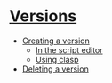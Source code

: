 # [Versions](https://developers.google.com/apps-script/guides/versions)

*   [Creating a version](https://developers.google.com/apps-script/guides/versions#creating_a_version)
    *   [In the script editor](https://developers.google.com/apps-script/guides/versions#in_the_script_editor)
    *   [Using clasp](https://developers.google.com/apps-script/guides/versions#using_clasp)
*   [Deleting a version](https://developers.google.com/apps-script/guides/versions#deleting_a_version)

